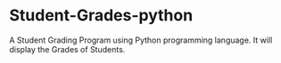 # Student-Grades-python
A Student Grading Program using Python programming language. It will display the Grades of Students.
